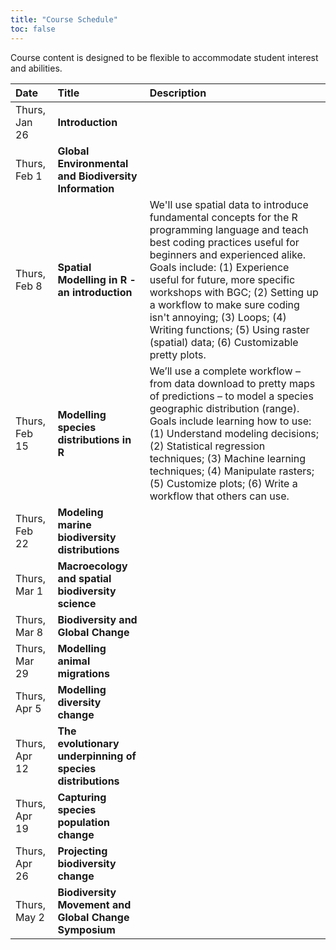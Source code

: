 ```yaml
---
title: "Course Schedule"
toc: false
---
```


Course content is designed to be flexible to accommodate student interest and abilities. 


| Date    |  Title     | Description |  
|:--|:---------|:---------------------------------------------|
| Thurs, Jan 26  |   **Introduction** |  |   
| Thurs, Feb 1   |   **Global Environmental and Biodiversity Information** |  |   
| Thurs, Feb 8   |  **Spatial Modelling in R - an introduction** | We'll use spatial data to introduce fundamental concepts for the R programming language and teach best coding practices useful for beginners and experienced alike. Goals include: (1) Experience useful for future, more specific workshops with BGC; (2) Setting up a workflow to make sure coding isn't annoying; (3) Loops; (4) Writing functions; (5) Using raster (spatial) data; (6) Customizable pretty plots.|   
| Thurs, Feb 15 |  **Modelling species distributions in R** | We’ll use a complete workflow – from data download to pretty maps of predictions – to model a species geographic distribution (range). Goals include learning how to use:(1) Understand modeling decisions; (2) Statistical regression techniques; (3) Machine learning techniques; (4) Manipulate rasters; (5) Customize plots; (6) Write a workflow that others can use.|
| Thurs, Feb 22   |  **Modeling marine biodiversity distributions** |  |   
| Thurs, Mar 1   |  **Macroecology and spatial biodiversity science** |  |   
| Thurs, Mar 8   | **Biodiversity and Global Change** |  |   
| Thurs, Mar 29   | **Modelling animal migrations** |  |   
| Thurs, Apr 5  |   **Modelling diversity change** |  |   
| Thurs, Apr 12   | **The evolutionary underpinning of species distributions** |  |   
| Thurs, Apr 19  |   **Capturing species population change** |  |   
| Thurs, Apr 26  |   **Projecting biodiversity change** |  |   
| Thurs, May 2   |   **Biodiversity Movement and Global Change Symposium** |  |   


